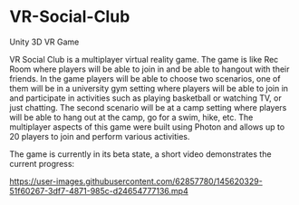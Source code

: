 # VR-Social-Club
Unity 3D VR Game

VR Social Club is  a multiplayer virtual reality game. The game is like Rec Room where players will be able to join in and be able to hangout with their friends. In the game players will be able to choose two scenarios, one of them will be in a university gym setting where players will be able to join in and participate in activities such as playing basketball or watching TV, or just chatting. The second scenario will be at a camp setting where players will be able to hang out at the camp, go for a swim, hike, etc. The multiplayer aspects of this game were built using Photon and allows up to 20 players to join and perform various activities. 

The game is currently in its beta state, a short video demonstrates the current progress: 



https://user-images.githubusercontent.com/62857780/145620329-51f60267-3df7-4871-985c-d24654777136.mp4






